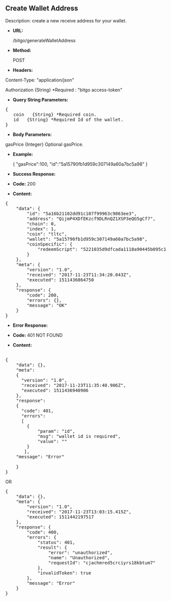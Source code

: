**Create Wallet Address**
----
Description: create a new receive address for your wallet.

* **URL:**

    /bitgo/generateWalletAddress

* **Method:**

   POST

   
* **Headers:**

Content-Type: "application/json"

Authorization {String} *Required : "bitgo access-token"
   
* **Query String Parameters:**
<pre>
{
   coin   {String} *Required coin.
   id   {String} *Required Id of the wallet.
}
</pre>

* **Body Parameters:**

gasPrice   {Integer} Optional gasPrice.
	   
* **Example:**

	{
		"gasPrice":100,
		"id":"5a15790fb1d959c307149a60a7bc5a98"
	}

* **Success Response:**

* **Code:** 200 <br />
  
* **Content:**
<pre>
{
    "data": {
        "id": "5a16b21102dd91c107f99963c9863ee3",
        "address": "QijmP4XDfEKzcf9DLRnQZ1XSP3eQG5gCf7",
        "chain": 0,
        "index": 1,
        "coin": "tltc",
        "wallet": "5a15790fb1d959c307149a60a7bc5a98",
        "coinSpecific": {
            "redeemScript": "5221035d9dfcada1118a90445b095c190d2d8212358604f398f2fa2c01c80640b6df942102eb604fb03216006643fd9c36fb110beeb3f3c585c337518f928b169a4522c6592103d35cb4cf877edc58a5d554710b1b73adf1fdda6451ff464f3927b2ff048cfeaf53ae"
        }
    },
    "meta": {
        "version": "1.0",
        "received": "2017-11-23T11:34:20.043Z",
        "executed": 1511436864750
    },
    "response": {
        "code": 200,
        "errors": {},
        "message": "OK"
    }
}
</pre>
		
* **Error Response:**

* **Code:** 401 NOT FOUND <br />
  
* **Content:** 
<pre>		
{
	"data": {},
	"meta": 
	{
	  "version": "1.0",
	  "received": "2017-11-23T11:35:40.906Z",
	  "executed": 1511436940906
	},
	"response": 
	{ 
	  "code": 401,
	  "errors": 
	  [
	    {
		    "param": "id",
		    "msg": "wallet id is required",
		    "value": ""
		}
	   ],
	"message": "Error"
			
	}
}
</pre>

OR

<pre>
{
    "data": {},
    "meta": {
        "version": "1.0",
        "received": "2017-11-23T13:03:15.415Z",
        "executed": 1511442197517
    },
    "response": {
        "code": 400,
        "errors": {
            "status": 401,
            "result": {
                "error": "unauthorized",
                "name": "Unauthorized",
                "requestId": "cjachmred5crciyrs18kbtum7"
            },
            "invalidToken": true
        },
        "message": "Error"
    }
}
</pre>